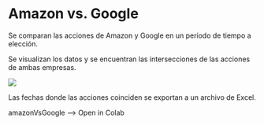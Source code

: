 # Amazon vs. Google

Se comparan las acciones de Amazon y Google en un período de tiempo a elección. 

Se visualizan los datos y se encuentran las intersecciones de las acciones de ambas empresas.

<img src="https://github.com/pablinT/python_-becoming_a_Data_Scientist-/blob/master/avsG.png?raw=true" />

Las fechas donde las acciones coinciden se exportan a un archivo de Excel.

amazonVsGoogle --> Open in Colab

